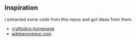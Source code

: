## Inspiration

I extracted some code from this repos and got ideas from them.

- [craftzdog-homepage](https://github.com/craftzdog/craftzdog-homepage)
- [adebayosegun.com](https://github.com/segunadebayo/adebayosegun.com)
